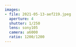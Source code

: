 ```yaml
---
images:
- file: 2021-05-13-aef219.jpeg
  aperture: 4
  shutter: 1/250
  lens: sony105
  camera: a6000
  ratio: 1200/1200
---
```

  